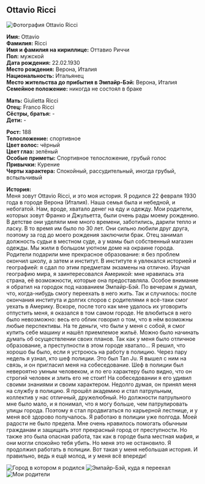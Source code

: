 ## Ottavio Ricci

![Фотография Ottavio Ricci](https://user-images.githubusercontent.com/24465747/36115135-42c108d4-1043-11e8-82d2-34b2a5d372c6.jpg)

**Имя:** Ottavio  
**Фамилия:** Ricci  
**Имя и фамилия на кириллице:** Оттавио Риччи  
**Пол:** мужской  
**Дата рождения:** 22.02.1930  
**Место рождения:** Верона, Италия  
**Национальность:** Итальянец  
**Место жительства до прибытия в Эмпайр-Бэй:** Верона, Италия  
**Семейное положение:** никогда не состоял в браке

**Мать:** Giulietta Ricci  
**Отец:** Franco Ricci  
**Сёстры, братья:** -  
**Дети:** -

**Рост:** 188  
**Телосложение:** спортивное  
**Цвет волос:** чёрный  
**Цвет глаз:** зелёный  
**Особые приметы:** Спортивное телосложение, грубый голос  
**Привычки:** Курение  
**Черты характера:** Спокойный, рассудительный, иногда грубый, вспыльчивый

**История:**  
Меня зовут Ottavio Ricci, и это моя история. Я родился 22 февраля 1930 года в городе Верона (Италия). Наша семья была и небедной, и небогатой. Нам, вроде, хватало денег на еду и одежду. Мои родители, которых зовут Франко и Джульетта, были очень рады моему рождению. В детстве они уделяли мне много времени, заботились, дарили тепло и ласку. В то время им было по 30 лет. Они сильно любили друг друга, поэтому за год до моего рождения заключили брак. Отец занимал должность судьи в местном суде, а у мамы был собственный магазин одежды. Мы жили в большом уютном доме на окраине города. Родители подарили мне прекрасное образование: я без проблем окончил школу, а затем и институт. В институте я увлекался историей и географией: я сдал по этим предметам экзамены на отлично. Изучая географию мира, я заинтересовался Америкой: мне нравилась эта страна, её возможности, которые она предоставляла. Особое внимание я обратил на городок под названием Эмпайр-Бэй. По вечерам я думал, что, когда-нибудь смогу переехать в него жить. Так и случилось: после окончания института и долгих споров с родителями я всё-таки смог уехать в Америку. Вскоре, после того как мне удалось их уговорить отпустить меня, я оказался в том самом городе. Не влюбиться в него было невозможно: весь его облик говорил о том, что в нём возможны любые перспективы. На те деньги, что были у меня с собой, я смог купить себе машину и нашёл приемлемое жильё. Можно было начинать думать об осуществлении своих планов. Так как у меня было отличное образование, а преступности в этом городе хватало... Я решил, что хорошо бы было, если я устроюсь на работу в полицию. Через пару недель я узнал, кто шеф полиции. Это был Tan Ju. Я вышел с ним на связь, и он пригласил меня на собеседование. Шеф в полиции был невероятно умным человеком, и по его характеру было видно, что он строгий человек и злить его не стоит! На собеседовании я его удивил своими знаниями и своим характером. Недолго думая, он принял меня на службу в полицию. Я прошёл академию и стал патрульным, коллектив у нас отличный, дружелюбный. Но должности патрульного мне было мало, и я понимал, что я могу больше, чем патрулировать улицы города. Поэтому я стал продвигаться по карьерной лестнице, и у меня всё здорово получалось. Я работаю в полиции уже полгода. Моей радости не было предела. Мне очень нравилось помогать обычным гражданам и защищать этот прекрасный город от преступности. Но также это была опасная работа, так как в городе была местная мафия, и они могли спокойно тебя убить. Но меня это не остановило. Я продолжил работать в полиции. Вот такая у меня небольшая история. И правильно, ведь я ещё молод, и у меня всё впереди!

![Город в котором я родился](https://user-images.githubusercontent.com/24465747/36115137-42e3985e-1043-11e8-9c15-08c71aa44116.jpg)
![Эмпайр-Бэй, куда я переехал](https://user-images.githubusercontent.com/24465747/36115138-43148f40-1043-11e8-820f-2c956aacbcb8.jpg)
![Мои родители](https://user-images.githubusercontent.com/24465747/51429547-822c8e00-1c20-11e9-8a0a-e3d0b508423d.jpg)
